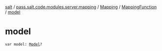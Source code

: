 [salt](../../../index.md) / [pass.salt.code.modules.server.mapping](../../index.md) / [Mapping](../index.md) / [MappingFunction](index.md) / [model](./model.md)

# model

`var model: `[`Model`](../../../pass.salt.code.modules.server.webparse/-model/index.md)`?`